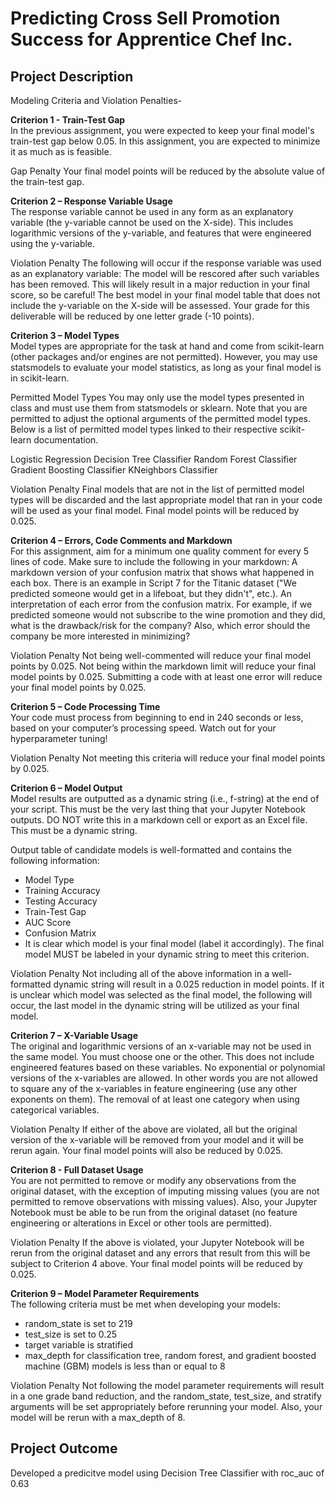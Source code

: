 # Predicting Cross Sell Promotion Success for Apprentice Chef Inc.

## Project Description

Modeling Criteria and Violation Penalties-

<b>Criterion 1 - Train-Test Gap</b><br>
In the previous assignment, you were expected to keep your final model's train-test gap below 0.05. In this assignment, you are expected to minimize it as much as is feasible.

Gap Penalty
Your final model points will be reduced by the absolute value of the train-test gap.

<b>Criterion 2 – Response Variable Usage</b><br>
The response variable cannot be used in any form as an explanatory variable (the y-variable cannot be used on the X-side). This includes logarithmic versions of the y-variable, and features that were engineered using the y-variable.

Violation Penalty
The following will occur if the response variable was used as an explanatory variable:
The model will be rescored after such variables has been removed. This will likely result in a major reduction in your final score, so be careful!
The best model in your final model table that does not include the y-variable on the X-side will be assessed.
Your grade for this deliverable will be reduced by one letter grade (-10 points).

<b>Criterion 3 – Model Types</b><br>
Model types are appropriate for the task at hand and come from scikit-learn (other packages and/or engines are not permitted). However, you may use statsmodels to evaluate your model statistics, as long as your final model is in scikit-learn.

Permitted Model Types
You may only use the model types presented in class and must use them from statsmodels or sklearn. Note that you are permitted to adjust the optional arguments of the permitted model types. Below is a list of permitted model types linked to their respective scikit-learn documentation.

Logistic Regression
Decision Tree Classifier
Random Forest Classifier
Gradient Boosting Classifier
KNeighbors Classifier

Violation Penalty
Final models that are not in the list of permitted model types will be discarded and the last appropriate model that ran in your code will be used as your final model. Final model points will be reduced by 0.025.

<b>Criterion 4 – Errors, Code Comments and  Markdown</b><br>
For this assignment, aim for a minimum one quality comment for every 5 lines of code.
Make sure to include the following in your markdown:
A markdown version of your confusion matrix that shows what happened in each box. There is an example in Script 7 for the Titanic dataset ("We predicted someone would get in a lifeboat, but they didn't", etc.).
An interpretation of each error from the confusion matrix. For example, if we predicted someone would not subscribe to the wine promotion and they did, what is the drawback/risk for the company? Also, which error should the company be more interested in minimizing?

Violation Penalty
Not being well-commented will reduce your final model points by 0.025.
Not being within the markdown limit will reduce your final model points by 0.025.
Submitting a code with at least one error will reduce your final model points by 0.025.
 
<b>Criterion 5 – Code Processing Time</b><br>
Your code must process from beginning to end in 240 seconds or less, based on your computer’s processing speed. Watch out for your hyperparameter tuning!

Violation Penalty
Not meeting this criteria will reduce your final model points by 0.025.

<b>Criterion 6 – Model Output</b><br>
Model results are outputted as a dynamic string (i.e., f-string) at the end of your script. This must be the very last thing that your Jupyter Notebook outputs. DO NOT write this in a markdown cell or export as an Excel file. This must be a dynamic string.

Output table of candidate models is well-formatted and contains the following information:
- Model Type
- Training Accuracy
- Testing Accuracy
- Train-Test Gap
- AUC Score
- Confusion Matrix
- It is clear which model is your final model (label it accordingly). The final model MUST be labeled in your dynamic string to meet this criterion.

Violation Penalty
Not including all of the above information in a well-formatted dynamic string will result in a 0.025 reduction in model points.
If it is unclear which model was selected as the final model, the following will occur, the last model in the dynamic string will be utilized as your final model.

<b>Criterion 7 – X-Variable Usage</b><br>
The original and logarithmic versions of an x-variable may not be used in the same model. You must choose one or the other. This does not include engineered features based on these variables.
No exponential or polynomial versions of the x-variables are allowed. In other words you are not allowed to square any of the x-variables in feature engineering (use any other exponents on them).
The removal of at least one category when using categorical variables.

Violation Penalty
If either of the above are violated, all but the original version of the x-variable will be removed from your model and it will be rerun again. Your final model points will also be reduced by 0.025.

<b>Criterion 8 - Full Dataset Usage</b><br>
You are not permitted to remove or modify any observations from the original dataset, with the exception of imputing missing values (you are not permitted to remove observations with missing values). Also, your Jupyter Notebook must be able to be run from the original dataset (no feature engineering or alterations in Excel or other tools are permitted).

Violation Penalty
If the above is violated, your Jupyter Notebook will be rerun from the original dataset and any errors that result from this will be subject to Criterion 4 above.
Your final model points will be reduced by 0.025.

<b>Criterion 9 – Model Parameter Requirements</b><br>
The following criteria must be met when developing your models:
- random_state is set to 219
- test_size is set to 0.25
- target variable is stratified
- max_depth for classification tree, random forest, and gradient boosted machine (GBM) models is less than or equal to 8

Violation Penalty
Not following the model parameter requirements will result in a one grade band reduction, and the random_state, test_size, and stratify arguments will be set appropriately before rerunning your model. Also, your model will be rerun with a max_depth of 8.

## Project Outcome

Developed a predicitve model using Decision Tree Classifier with roc_auc of 0.63
